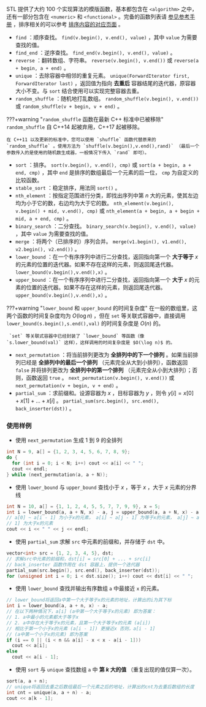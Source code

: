 STL 提供了大约 100 个实现算法的模版函数，基本都包含在 `<algorithm>` 之中，还有一部分包含在 `<numeric>` 和 `<functional>` 。完备的函数列表请 [参见参考手册](https://zh.cppreference.com/w/cpp/algorithm) ，排序相关的可以参考 [排序内容的对应页面](../../basic/stl-sort.md) 。

-  `find` ：顺序查找。 `find(v.begin(), v.end(), value)` ，其中 `value` 为需要查找的值。
-  `find_end` ：逆序查找。 `find_end(v.begin(), v.end(), value)` 。
-  `reverse` ：翻转数组、字符串。 `reverse(v.begin(), v.end())` 或 `reverse(a + begin, a + end)` 。
-  `unique` ：去除容器中相邻的重复元素。 `unique(ForwardIterator first, ForwardIterator last)` ，返回值为指向 **去重后** 容器结尾的迭代器，原容器大小不变。与 `sort` 结合使用可以实现完整容器去重。
-  `random_shuffle` ：随机地打乱数组。 `random_shuffle(v.begin(), v.end())` 或 `random_shuffle(v + begin, v + end)` 。

???+warning "`random_shuffle` 函数在最新 C++ 标准中已被移除"
     `random_shuffle` 自 C++14 起被弃用，C++17 起被移除。
    
    在 C++11 以及更新的标准中，您可以使用 `shuffle` 函数代替原来的 `random_shuffle` 。使用方法为 `shuffle(v.begin(),v.end(),rand)` （最后一个参数传入的是使用的随机数生成器，一般情况下传入 `rand` 即可）。

-  `sort` ：排序。 `sort(v.begin(), v.end(), cmp)` 或 `sort(a + begin, a + end, cmp)` ，其中 `end` 是排序的数组最后一个元素的后一位， `cmp` 为自定义的比较函数。
-  `stable_sort` ：稳定排序，用法同 `sort()` 。
-  `nth_element` ：按指定范围进行分类，即找出序列中第 $n$ 大的元素，使其左边均为小于它的数，右边均为大于它的数。 `nth_element(v.begin(), v.begin() + mid, v.end(), cmp)` 或 `nth_element(a + begin, a + begin + mid, a + end, cmp)` 。
-  `binary_search` ：二分查找。 `binary_search(v.begin(), v.end(), value)` ，其中 `value` 为需要查找的值。
-  `merge` ：将两个（已排序的）序列合并。 `merge(v1.begin(), v1.end(), v2.begin(), v2.end())` 。
-  `lower_bound` ：在一个有序序列中进行二分查找，返回指向第一个 **大于等于**  $x$ 的元素的位置的迭代器。如果不存在这样的元素，则返回尾迭代器。 `lower_bound(v.begin(),v.end(),x)` 。
-  `upper_bound` ：在一个有序序列中进行二分查找，返回指向第一个 **大于**  $x$ 的元素的位置的迭代器。如果不存在这样的元素，则返回尾迭代器。 `upper_bound(v.begin(),v.end(),x)` 。

???+warning "`lower_bound` 和 `upper_bound` 的时间复杂度"
    在一般的数组里，这两个函数的时间复杂度均为 $O(\log n)$ ，但在 `set` 等关联式容器中，直接调用 `lower_bound(s.begin(),s.end(),val)` 的时间复杂度是 $O(n)$ 的。
    
     `set` 等关联式容器中已经封装了 `lower_bound` 等函数（像 `s.lower_bound(val)` 这样），这样调用的时间复杂度是 $O(\log n)$ 的。

-  `next_permutation` ：将当前排列更改为 **全排列中的下一个排列** 。如果当前排列已经是 **全排列中的最后一个排列** （元素完全从大到小排列），函数返回 `false` 并将排列更改为 **全排列中的第一个排列** （元素完全从小到大排列）；否则，函数返回 `true` 。 `next_permutation(v.begin(), v.end())` 或 `next_permutation(v + begin, v + end)` 。
-  `partial_sum` ：求前缀和。设源容器为 $x$ ，目标容器为 $y$ ，则令 $y[i]=x[0]+x[1]+...+x[i]$ 。 `partial_sum(src.begin(), src.end(), back_inserter(dst))` 。

### 使用样例

- 使用 `next_permutation` 生成 $1$ 到 $9$ 的全排列

```cpp
int N = 9, a[] = {1, 2, 3, 4, 5, 6, 7, 8, 9};
do {
  for (int i = 0; i < N; i++) cout << a[i] << " ";
  cout << endl;
} while (next_permutation(a, a + N));
```

- 使用 `lower_bound` 与 `upper_bound` 查找小于 $x$ ，等于 $x$ ，大于 $x$ 元素的分界线

```cpp
int N = 10, a[] = {1, 1, 2, 4, 5, 5, 7, 7, 9, 9}, x = 5;
int i = lower_bound(a, a + N, x) - a, j = upper_bound(a, a + N, x) - a;
// a[0] ~ a[i - 1] 为小于x的元素， a[i] ~ a[j - 1] 为等于x的元素， a[j] ~ a[N -
// 1] 为大于x的元素
cout << i << " " << j << endl;
```

- 使用 `partial_sum` 求解 `src` 中元素的前缀和，并存储于 `dst` 中。

```cpp
vector<int> src = {1, 2, 3, 4, 5}, dst;
// 求解src中元素的前缀和，dst[i] = src[0] + ... + src[i]
// back_inserter 函数作用在 dst 容器上，提供一个迭代器
partial_sum(src.begin(), src.end(), back_inserter(dst));
for (unsigned int i = 0; i < dst.size(); i++) cout << dst[i] << " ";
```

- 使用 `lower_bound` 查找并输出有序数组 `a` 中最接近 `x` 的元素。

```cpp
// lower_bound将返回a中第一个大于等于x的元素的地址，计算出的i为其下标
int i = lower_bound(a, a + n, x) - a;
// 在以下两种情况下，a[i] (a中第一个大于等于x的元素) 即为答案：
// 1. a中最小的元素都大于等于x
// 2. a中存在大于等于x的元素，且第一个大于等于x的元素 (a[i])
// 相比于第一个小于x的元素 (a[i - 1]) 更接近x 否则，a[i - 1]
// (a中第一个小于x的元素) 即为答案
if (i == 0 || (i < n && a[i] - x < x - a[i - 1]))
  cout << a[i];
else
  cout << a[i - 1];
```

- 使用 `sort` 与 `unique` 查找数组 `a` 中 **第 $k$ 大的值** （重复出现的值仅算一次）。

```cpp
sort(a, a + n);
// unique将返回去重之后数组最后一个元素之后的地址，计算出的cnt为去重后数组的长度
int cnt = unique(a, a + n) - a;
cout << a[k - 1];
```
